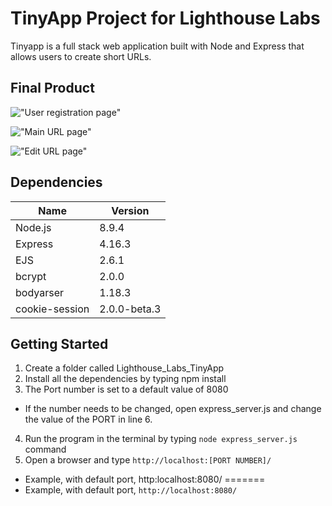 # TinyApp Project for Lighthouse Labs

Tinyapp is a full stack web application built with Node and Express that allows users to create short URLs.

## Final Product

!["User registration page"](https://github.com/PeterHjHan/w2d3/blob/master/tinyapp/docs/user-register.png)

!["Main URL page"](https://github.com/PeterHjHan/w2d3/blob/master/tinyapp/docs/url_main.png)

!["Edit URL page"](https://github.com/PeterHjHan/w2d3/blob/master/tinyapp/docs/url_edit.png)


## Dependencies

Name | Version
-----|--------
Node.js | 8.9.4
Express | 4.16.3
EJS | 2.6.1
bcrypt | 2.0.0
bodyarser | 1.18.3
cookie-session | 2.0.0-beta.3

## Getting Started

1. Create a folder called Lighthouse_Labs_TinyApp
2. Install all the dependencies by typing npm install
3. The Port number is set to a default value of 8080
  * If the number needs to be changed, open express_server.js and change the value of the PORT in line 6.
4. Run the program in the terminal by typing `node express_server.js` command
5. Open a browser and type `http://localhost:[PORT NUMBER]/`

  * Example, with default port, http:localhost:8080/
=======
  * Example, with default port, `http://localhost:8080/`



